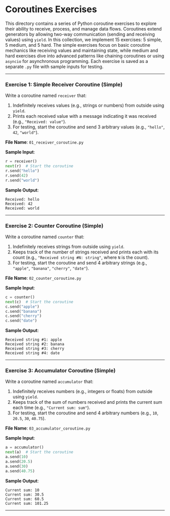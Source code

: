 # Coroutines Exercises

This directory contains a series of Python coroutine exercises to explore their ability to receive, process, and manage data flows. Coroutines extend generators by allowing two-way communication (sending and receiving values) using `yield`. In this collection, we implement 15 exercises: 5 simple, 5 medium, and 5 hard. The simple exercises focus on basic coroutine mechanics like receiving values and maintaining state, while medium and hard exercises dive into advanced patterns like chaining coroutines or using `asyncio` for asynchronous programming. Each exercise is saved as a separate `.py` file with sample inputs for testing.

---

### Exercise 1: Simple Receiver Coroutine (Simple)

Write a coroutine named `receiver` that:  
1. Indefinitely receives values (e.g., strings or numbers) from outside using `yield`.  
2. Prints each received value with a message indicating it was received (e.g., `"Received: value"`).  
3. For testing, start the coroutine and send 3 arbitrary values (e.g., `"hello"`, `42`, `"world"`).

**File Name**: `01_receiver_coroutine.py`

**Sample Input**:  
```python
r = receiver()
next(r)  # Start the coroutine
r.send("hello")
r.send(42)
r.send("world")
```
**Sample Output**:
```
Received: hello
Received: 42
Received: world
```
---
### Exercise 2: Counter Coroutine (Simple)

Write a coroutine named `counter` that:  
1. Indefinitely receives strings from outside using `yield`.  
2. Keeps track of the number of strings received and prints each with its count (e.g., `"Received string #N: string"`, where `N` is the count).  
3. For testing, start the coroutine and send 4 arbitrary strings (e.g., `"apple"`, `"banana"`, `"cherry"`, `"date"`).

**File Name**: `02_counter_coroutine.py`

**Sample Input**:  
```python
c = counter()
next(c)  # Start the coroutine
c.send("apple")
c.send("banana")
c.send("cherry")
c.send("date")
```
**Sample Output**:
```
Received string #1: apple
Received string #2: banana
Received string #3: cherry
Received string #4: date
```
---
### Exercise 3: Accumulator Coroutine (Simple)

Write a coroutine named `accumulator` that:  
1. Indefinitely receives numbers (e.g., integers or floats) from outside using `yield`.  
2. Keeps track of the sum of numbers received and prints the current sum each time (e.g., `"Current sum: sum"`).  
3. For testing, start the coroutine and send 4 arbitrary numbers (e.g., `10`, `20.5`, `30`, `40.75`).

**File Name**: `03_accumulator_coroutine.py`

**Sample Input**:  
```python
a = accumulator()
next(a)  # Start the coroutine
a.send(10)
a.send(20.5)
a.send(30)
a.send(40.75)
```
**Sample Output**:
```
Current sum: 10
Current sum: 30.5
Current sum: 60.5
Current sum: 101.25
```
---
